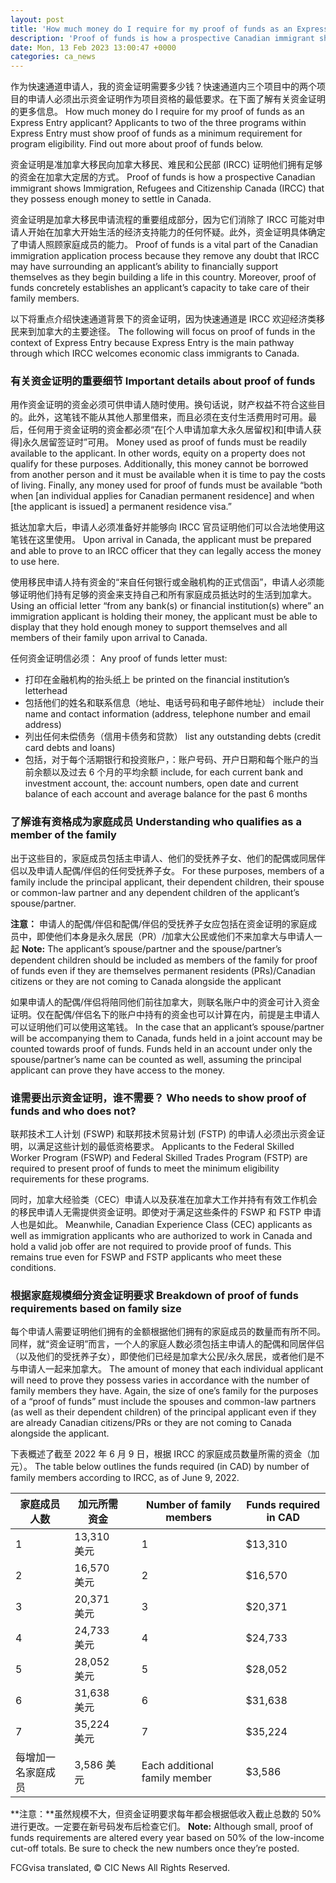 ```yaml
---
layout: post
title: 'How much money do I require for my proof of funds as an Express Entry applicant?'
description: 'Proof of funds is how a prospective Canadian immigrant shows Immigration, Refugees and Citizenship Canada (IRCC) that they possess enough money to settle in Canada. Proof of funds is a vital part of the Canadian immigration application process because they remove any doubt that IRCC may have surrounding an applicant’s ability to financially support themselves […]'
date: Mon, 13 Feb 2023 13:00:47 +0000
categories: ca_news
---
```


作为快速通道申请人，我的资金证明需要多少钱？快速通道内三个项目中的两个项目的申请人必须出示资金证明作为项目资格的最低要求。在下面了解有关资金证明的更多信息。	How much money do I require for my proof of funds as an Express Entry applicant? Applicants to two of the three programs within Express Entry must show proof of funds as a minimum requirement for program eligibility. Find out more about proof of funds below.
	
资金证明是准加拿大移民向加拿大移民、难民和公民部 (IRCC) 证明他们拥有足够的资金在加拿大定居的方式。	Proof of funds is how a prospective Canadian immigrant shows Immigration, Refugees and Citizenship Canada (IRCC) that they possess enough money to settle in Canada.
	
资金证明是加拿大移民申请流程的重要组成部分，因为它们消除了 IRCC 可能对申请人开始在加拿大开始生活的经济支持能力的任何怀疑。此外，资金证明具体确定了申请人照顾家庭成员的能力。	Proof of funds is a vital part of the Canadian immigration application process because they remove any doubt that IRCC may have surrounding an applicant’s ability to financially support themselves as they begin building a life in this country. Moreover, proof of funds concretely establishes an applicant’s capacity to take care of their family members.
	
以下将重点介绍快速通道背景下的资金证明，因为快速通道是 IRCC 欢迎经济类移民来到加拿大的主要途径。	The following will focus on proof of funds in the context of Express Entry because Express Entry is the main pathway through which IRCC welcomes economic class immigrants to Canada.
	
### 有关资金证明的重要细节	Important details about proof of funds
	
用作资金证明的资金必须可供申请人随时使用。换句话说，财产权益不符合这些目的。此外，这笔钱不能从其他人那里借来，而且必须在支付生活费用时可用。最后，任何用于资金证明的资金都必须“在\[个人申请加拿大永久居留权\]和\[申请人获得\]永久居留签证时”可用。	Money used as proof of funds must be readily available to the applicant. In other words, equity on a property does not qualify for these purposes. Additionally, this money cannot be borrowed from another person and it must be available when it is time to pay the costs of living. Finally, any money used for proof of funds must be available “both when \[an individual applies for Canadian permanent residence\] and when \[the applicant is issued\] a permanent residence visa.”
	
抵达加拿大后，申请人必须准备好并能够向 IRCC 官员证明他们可以合法地使用这笔钱在这里使用。	Upon arrival in Canada, the applicant must be prepared and able to prove to an IRCC officer that they can legally access the money to use here.
	
使用移民申请人持有资金的“来自任何银行或金融机构的正式信函”，申请人必须能够证明他们持有足够的资金来支持自己和所有家庭成员抵达时的生活到加拿大。	Using an official letter “from any bank(s) or financial institution(s) where” an immigration applicant is holding their money, the applicant must be able to display that they hold enough money to support themselves and all members of their family upon arrival to Canada.
	
任何资金证明信必须：	Any proof of funds letter must:
	
* 打印在金融机构的抬头纸上	  be printed on the financial institution’s letterhead
* 包括他们的姓名和联系信息（地址、电话号码和电子邮件地址）	  include their name and contact information (address, telephone number and email address)
* 列出任何未偿债务（信用卡债务和贷款）	  list any outstanding debts (credit card debts and loans)
* 包括，对于每个活期银行和投资账户，：账户号码、开户日期和每个账户的当前余额以及过去 6 个月的平均余额	  include, for each current bank and investment account, the: account numbers, open date and current balance of each account and average balance for the past 6 months
	
### 了解谁有资格成为家庭成员	Understanding who qualifies as a member of the family
	
出于这些目的，家庭成员包括主申请人、他们的受抚养子女、他们的配偶或同居伴侣以及申请人配偶/伴侣的任何受抚养子女。	For these purposes, members of a family include the principal applicant, their dependent children, their spouse or common-law partner and any dependent children of the applicant’s spouse/partner.
	
**注意：** 申请人的配偶/伴侣和配偶/伴侣的受抚养子女应包括在资金证明的家庭成员中，即使他们本身是永久居民（PR）/加拿大公民或他们不来加拿大与申请人一起	**Note:** The applicant’s spouse/partner and the spouse/partner’s dependent children should be included as members of the family for proof of funds even if they are themselves permanent residents (PRs)/Canadian citizens or they are not coming to Canada alongside the applicant
	
如果申请人的配偶/伴侣将陪同他们前往加拿大，则联名账户中的资金可计入资金证明。仅在配偶/伴侣名下的账户中持有的资金也可以计算在内，前提是主申请人可以证明他们可以使用这笔钱。	In the case that an applicant’s spouse/partner will be accompanying them to Canada, funds held in a joint account may be counted towards proof of funds. Funds held in an account under only the spouse/partner’s name can be counted as well, assuming the principal applicant can prove they have access to the money.
	
### 谁需要出示资金证明，谁不需要？	Who needs to show proof of funds and who does not?
	
联邦技术工人计划 (FSWP) 和联邦技术贸易计划 (FSTP) 的申请人必须出示资金证明，以满足这些计划的最低资格要求。	Applicants to the Federal Skilled Worker Program (FSWP) and Federal Skilled Trades Program (FSTP) are required to present proof of funds to meet the minimum eligibility requirements for these programs.
	
同时，加拿大经验类（CEC）申请人以及获准在加拿大工作并持有有效工作机会的移民申请人无需提供资金证明。即使对于满足这些条件的 FSWP 和 FSTP 申请人也是如此。	Meanwhile, Canadian Experience Class (CEC) applicants as well as immigration applicants who are authorized to work in Canada and hold a valid job offer are not required to provide proof of funds. This remains true even for FSWP and FSTP applicants who meet these conditions.
	
### 根据家庭规模细分资金证明要求	Breakdown of proof of funds requirements based on family size
	
每个申请人需要证明他们拥有的金额根据他们拥有的家庭成员的数量而有所不同。同样，就“资金证明”而言，一个人的家庭人数必须包括主申请人的配偶和同居伴侣（以及他们的受抚养子女），即使他们已经是加拿大公民/永久居民，或者他们是不与申请人一起来加拿大。	The amount of money that each individual applicant will need to prove they possess varies in accordance with the number of family members they have. Again, the size of one’s family for the purposes of a “proof of funds” must include the spouses and common-law partners (as well as their dependent children) of the principal applicant even if they are already Canadian citizens/PRs or they are not coming to Canada alongside the applicant.
	
下表概述了截至 2022 年 6 月 9 日，根据 IRCC 的家庭成员数量所需的资金（加元）。	The table below outlines the funds required (in CAD) by number of family members according to IRCC, as of June 9, 2022.
	
|家庭成员人数 |加元所需资金 |	| Number of family members | Funds required in CAD |
| --- | --- |----| --- | --- |
| 1 | 13,310 美元 |	| 1 | $13,310 |
| 2 | 16,570 美元 |	| 2 | $16,570 |
| 3 | 20,371 美元 |	| 3 | $20,371 |
| 4 | 24,733 美元 |	| 4 | $24,733 |
| 5 | 28,052 美元 |	| 5 | $28,052 |
| 6 | 31,638 美元 |	| 6 | $31,638 |
| 7 | 35,224 美元 |	| 7 | $35,224 |
|每增加一名家庭成员 | 3,586 美元 |	| Each additional family member | $3,586 |
	
**注意：**虽然规模不大，但资金证明要求每年都会根据低收入截止总数的 50% 进行更改。一定要在新号码发布后检查它们。	**Note:** Although small, proof of funds requirements are altered every year based on 50% of the low-income cut-off totals. Be sure to check the new numbers once they’re posted.

FCGvisa translated, © CIC News All Rights Reserved.
